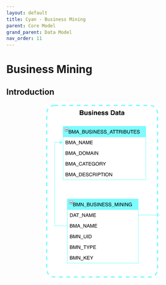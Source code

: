 ```yaml
---
layout: default
title: Cyan - Business Mining
parent: Core Model
grand_parent: Data Model
nav_order: 11
---
```


# Business Mining

## Introduction
<p align="center"><img src="../../../../assets/img/data-model/BusinessMining.png" width="300"></p>
